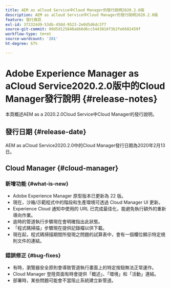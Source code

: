 ```yaml
---
title: AEM as aCloud Service中Cloud Manager的發行說明2020.2.0版
description: AEM as aCloud Service中Cloud Manager的發行說明2020.2.0版
feature: 發行資訊
exl-id: 3f3324d9-53db-458d-9523-2e0d5d6dc3f7
source-git-commit: 09d5d125840abb6d6cc5443816f3b2fe6602459f
workflow-type: tm+mt
source-wordcount: '201'
ht-degree: 67%

---
```


# Adobe Experience Manager as aCloud Service2020.2.0版中的Cloud Manager發行說明 {#release-notes}

本頁概述AEM as a 2020.2.0Cloud Service中Cloud Manager的發行說明。

## 發行日期 {#release-date}

AEM as aCloud Service2020.2.0中的Cloud Manager發行日期為2020年2月13日。

## Cloud Manager {#cloud-manager}

### 新增功能 {#what-is-new}

* Adobe Experience Manager 原型版本已更新為 22 版。
* 現在，沙箱/示範程式中的階段和生產環境可透過 Cloud Manager UI 更新。
* Experience Cloud 通知中使用的 URL 已完成最佳化，能避免執行額外的重新導向作業。
* 逾時的管道執行步驟現在會明確指出此狀態。
* 「程式碼掃描」步驟現在提供記錄檔以供下載。
* 現在起，程式碼掃描期間所發現之問題的試算表中，會有一個欄位顯示特定規則文件的連結。

### 錯誤修正  {#bug-fixes}

* 有時，瀏覽器安全原則會導致管道執行畫面上的特定按鈕無法正常運作。
* Cloud Manager 登陸頁面有時會提供「概述」、「環境」和「活動」連結。
* 部署時，某些問題可能會不當阻止系統建立新管道。
